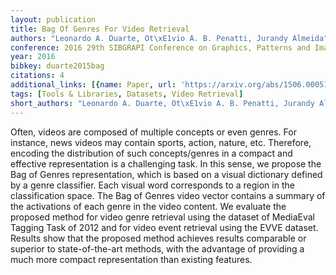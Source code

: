 ```yaml
---
layout: publication
title: Bag Of Genres For Video Retrieval
authors: "Leonardo A. Duarte, Ot\xE1vio A. B. Penatti, Jurandy Almeida"
conference: 2016 29th SIBGRAPI Conference on Graphics, Patterns and Images (SIBGRAPI)
year: 2016
bibkey: duarte2015bag
citations: 4
additional_links: [{name: Paper, url: 'https://arxiv.org/abs/1506.00051'}]
tags: [Tools & Libraries, Datasets, Video Retrieval]
short_authors: "Leonardo A. Duarte, Ot\xE1vio A. B. Penatti, Jurandy Almeida"
---
```

Often, videos are composed of multiple concepts or even genres. For instance,
news videos may contain sports, action, nature, etc. Therefore, encoding the
distribution of such concepts/genres in a compact and effective representation
is a challenging task. In this sense, we propose the Bag of Genres
representation, which is based on a visual dictionary defined by a genre
classifier. Each visual word corresponds to a region in the classification
space. The Bag of Genres video vector contains a summary of the activations of
each genre in the video content. We evaluate the proposed method for video
genre retrieval using the dataset of MediaEval Tagging Task of 2012 and for
video event retrieval using the EVVE dataset. Results show that the proposed
method achieves results comparable or superior to state-of-the-art methods,
with the advantage of providing a much more compact representation than
existing features.